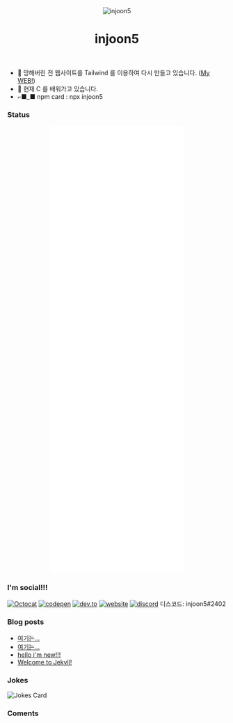 <div align="center">
	<img width="300" height="300" src="https://avatars2.githubusercontent.com/u/52849281?s=1000&v=4 " alt="injoon5">
	<br>
	<p>
		<p>
			<sup>
				<h1 href="https://github.com/injoon5">injoon5</h1>
			</sup>
		</p>
		<br>
	</p>
</div>

- 🔭 망해버린 전 웹사이트를 Tailwind 를 이용하여 다시 만들고 있습니다. (<a href="https://oij.vercel.app" target="_blank">My WEB!</a>) <br>
- 🌱 현재 C 를 배워가고 있습니다.
- ⌐■_■ npm card : npx injoon5


### Status

<div align="center">
	<img src="https://raw.githubusercontent.com/injoon5/Injoon5/master/github-metrics.svg" alt="injoon5">
	<br>

</div>

### I'm social!!!

[<img src='https://github.githubassets.com/images/icons/emoji/octocat.png' alt='Octocat' height='40'>](https://github.com/injoon5)  [<img src='https://cdn.jsdelivr.net/npm/simple-icons@3.0.1/icons/codepen.svg' alt='codepen' height='40'>](https://codepen.io/injoon5)  [<img src='https://cdn.jsdelivr.net/npm/simple-icons@3.0.1/icons/dev-dot-to.svg' alt='dev.to' height='40'>](https://dev.to/injoon5)  [<img src='https://cdn.jsdelivr.net/npm/simple-icons@3.0.1/icons/icloud.svg' alt='website' height='40'>](http://injoon5.ga) 
[<img src='https://cdn.jsdelivr.net/npm/simple-icons@3.0.1/icons/discord.svg' alt='discord' height='40'>](https://discord.gg/FtQJJVr) 디스코드: injoon5#2402
### Blog posts

<!-- BLOG-POST-LIST:START -->
- [여기는...](https://injoon5.github.io/test-for-github-action/27)
- [여기는...](https://injoon5.github.io/%EC%97%AC%EA%B8%B0%EB%8A%94/04)
- [hello i&#39;m new!!!](https://dev.to/injoon5/hello-i-m-new-28o6)
- [Welcome to Jekyll!](https://injoon5.github.io/hello-world/29)
<!-- BLOG-POST-LIST:END -->

### Jokes
![Jokes Card](https://readme-jokes.vercel.app/api)

### Coments

<div>
<script src="https://utteranc.es/client.js"
        repo="injoon5/Injoon5"
        issue-term="url"
        label="💬"
        theme="github-light"
        crossorigin="anonymous"
        async>
</script>
</div>




 

